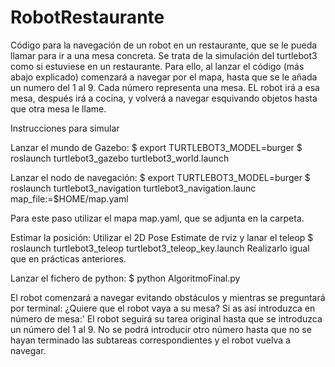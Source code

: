 # RobotRestaurante
Código para la navegación de un robot en un restaurante, que se le pueda llamar para ir a una mesa concreta.
Se trata de la simulación del turtlebot3 como si estuviese en un restaurante. Para ello, al lanzar el código (más abajo explicado) comenzará a navegar por el mapa, hasta que se le añada un numero del 1 al 9. Cada número representa una mesa. EL robot irá a esa mesa, después irá a cocina, y volverá a navegar esquivando objetos hasta que otra mesa le llame.

Instrucciones para simular

Lanzar el mundo de Gazebo: 
$ export TURTLEBOT3_MODEL=burger
$ roslaunch turtlebot3_gazebo turtlebot3_world.launch

Lanzar el nodo de navegación:
$ export TURTLEBOT3_MODEL=burger
$ roslaunch turtlebot3_navigation turtlebot3_navigation.launc map_file:=$HOME/map.yaml

Para este paso utilizar el mapa map.yaml, que se adjunta en la carpeta.

Estimar la posición:
Utilizar el 2D Pose Estimate de rviz y lanar el teleop
$ roslaunch turtlebot3_teleop turtlebot3_teleop_key.launch
Realizarlo igual que en prácticas anteriores.

Lanzar el fichero de python:
$ python AlgoritmoFinal.py

El robot comenzará a navegar evitando obstáculos y mientras se preguntará por terminal: ¿Quiere que el robot vaya a su mesa? Si as así introduzca en número de mesa:'
El robot seguirá su tarea original hasta que se introduzca un número del 1 al 9. No se podrá introducir otro número hasta que no se hayan terminado las subtareas correspondientes y el robot vuelva a navegar. 

